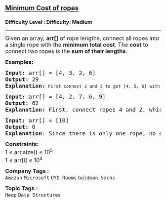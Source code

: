 <h2><a href="https://www.geeksforgeeks.org/problems/minimum-cost-of-ropes-1587115620/1?_gl=1*cufuv3*_up*MQ..*_gs*MQ..&gclid=CjwKCAjwjffHBhBuEiwAKMb8pEmDHv_YoJ6J7MzzlLoBjxDQX29isGpKFlZmVCoX3NkEzD0mwbW1UxoCUH0QAvD_BwE&gbraid=0AAAAAC9yBkBll7byWwP3iDQoOTwfH4vXX">Minimum Cost of ropes</a></h2><h3>Difficulty Level : Difficulty: Medium</h3><hr><div class="problems_problem_content__Xm_eO"><p><span style="font-size: 18px;">Given an array, <strong>arr[]</strong> of rope lengths, connect all ropes into a single rope with the <strong>minimum total cost</strong>. The <strong>cost</strong> to connect two ropes is the <strong>sum of their lengths</strong>.&nbsp;</span></p>
<p><span style="font-size: 18px;"><strong>Examples:</strong></span></p>
<pre><span style="font-size: 18px;"><strong>Input: </strong>arr[] = [4, 3, 2, 6]
<strong>Output: </strong>29<strong>
Explanation:</strong></span> First connect 2 and 3 to get [4, 5, 6] with a cost of 5, then connect 4 and 5 to get [9, 6] with a cost of 9, and finally connect 9 and 6 to get one rope with a cost of 15, giving a total minimum cost of 29. Any other order, such as connecting 4 and 6 first, results in a higher total cost of 38.</pre>
<pre><span style="font-size: 18px;"><strong>Input: </strong>arr[] = [4, 2, 7, 6, 9]
<strong>Output: </strong>62 
<strong>Explanation: </strong>First, connect ropes 4 and 2, which makes the array [6, 7, 6, 9]. Cost of this operation 4 + 2 = 6. Next, add ropes 6 and 6, which results in [12, 7, 9]. Cost of this operation 6 + 6 = 12. Then, add 7 and 9, which makes the array [12,16]. Cost of this operation 7 + 9 = 16. And finally, add these two which gives [28]. Hence, the total cost is 6 + 12 + 16 + 28 = 62.</span>
</pre>
<pre><span style="font-size: 18px;"><strong>Input: </strong>arr[] = [10]
<strong>Output: </strong>0<br><strong>Explanation</strong>: Since there is only one rope, no connections are needed, so the cost is 0.</span></pre>
<p><span style="font-size: 18px;"><strong>Constraints:</strong></span><br><span style="font-size: 18px;">1 ≤ arr.size() ≤ 10<sup>5</sup><br>1 ≤ arr[i] ≤ 10<sup>4</sup></span></p></div><p><span style=font-size:18px><strong>Company Tags : </strong><br><code>Amazon</code>&nbsp;<code>Microsoft</code>&nbsp;<code>OYO Rooms</code>&nbsp;<code>Goldman Sachs</code>&nbsp;<br><p><span style=font-size:18px><strong>Topic Tags : </strong><br><code>Heap</code>&nbsp;<code>Data Structures</code>&nbsp;